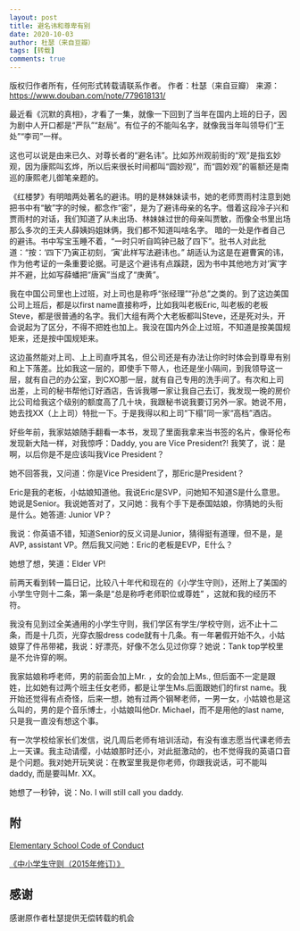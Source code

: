```yaml
---
layout: post
title: 避名讳和尊卑有别
date: 2020-10-03
author: 杜瑟（来自豆瓣）
tags: [转载]
comments: true
---
```


版权归作者所有，任何形式转载请联系作者。
作者：杜瑟（来自豆瓣）
来源：https://www.douban.com/note/779618131/

最近看《沉默的真相》，才看了一集，就像一下回到了当年在国内上班的日子，因为剧中人开口都是“严队”“赵局”。有位子的不能叫名字，就像我当年叫领导们“王处”“李司”一样。

这也可以说是由来已久、对尊长者的“避名讳”。比如苏州观前街的“观”是指玄妙观，因为康熙叫玄烨，所以后来很长时间都叫“圆妙观”，而“圆妙观”的匾额还是南巡的康熙老儿御笔亲题的。

《红楼梦》有明暗两处著名的避讳。明的是林妹妹读书，她的老师贾雨村注意到她把书中有“敏”字的时候，都念作“密”，是为了避讳母亲的名字。借着这段冷子兴和贾雨村的对话，我们知道了从未出场、林妹妹过世的母亲叫贾敏，而像全书里出场那么多次的王夫人薛姨妈姐妹俩，我们都不知道叫啥名字。
暗的一处是作者自己的避讳。书中写宝玉睡不着，“一时只听自鸣钟已敲了四下”。批书人对此批道：“按：‘四下’乃寅正初刻，‘寅’此样写法避讳也。” 胡适认为这是在避曹寅的讳，作为他考证的一条重要论据。可是这个避讳有点蹊跷，因为书中其他地方对‘寅’字并不避，比如写薛蟠把“唐寅”当成了“庚黄”。

我在中国公司里也上过班，对上司也是称呼“张经理”“孙总”之类的。到了这边美国公司上班后，都是以first name直接称呼，比如我叫老板Eric, 叫老板的老板Steve，都是很普通的名字。我们大组有两个大老板都叫Steve，还是死对头，开会说起为了区分，不得不把姓也加上。我没在国内外企上过班，不知道是按美国规矩来，还是按中国规矩来。

这边虽然能对上司、上上司直呼其名，但公司还是有办法让你时时体会到尊卑有别和上下落差。比如我这一层的，即使手下带人，也还是坐小隔间，到我领导这一层，就有自己的办公室，到CXO那一层，就有自己专用的洗手间了。有次和上司出差，上司的秘书帮他订好酒店，告诉我哪一家让我自己去订，我发现一晚的房价比公司给我这个级别的额度高了几十块，我跟秘书说我要订另外一家。她说不用，她去找XX（上上司）特批一下。于是我得以和上司“下榻”同一家“高档”酒店。

好些年前，我家姑娘随手翻看一本书，发现了里面我拿来当书签的名片，像哥伦布发现新大陆一样，对我惊呼：Daddy, you are Vice President?! 我笑了，说：是啊，以后你是不是应该叫我Vice President？

她不回答我，又问道：你是Vice President了，那Eric是President？

Eric是我的老板，小姑娘知道他。我说Eric是SVP，问她知不知道S是什么意思。她说是Senior。我说她答对了，又问她：我有个手下是泰国姑娘，你猜她的头衔是什么。她答道: Junior VP？

我说：你英语不错，知道Senior的反义词是Junior，猜得挺有道理，但不是，是AVP, assistant VP。然后我又问她：Eric的老板是EVP，E什么？

她想了想，笑道：Elder VP!

前两天看到转一篇日记，比较八十年代和现在的《小学生守则》，还附上了美国的小学生守则十二条，第一条是“总是称呼老师职位或尊姓” ，这就和我的经历不符。

我没有见到过全美通用的小学生守则，我们学区有学生/学校守则，远不止十二条，而是十几页，光穿衣服dress code就有十几条。有一年暑假开始不久，小姑娘穿了件吊带裙，我说：好漂亮，好像不怎么见过你穿？她说：Tank top学校里是不允许穿的啊。

我家姑娘称呼老师，男的前面会加上Mr. ，女的会加上Ms., 但后面不一定是跟姓，比如她有过两个班主任女老师，都是让学生Ms.后面跟她们的first name。我开始还觉得有点奇怪，后来一想，她有过两个钢琴老师，一男一女，小姑娘也是这么叫的，男的是个音乐博士，小姑娘叫他Dr. Michael，而不是用他的last name, 只是我一直没有想这个事。

有一次学校给家长们发信，说几周后老师有培训活动，有没有谁志愿当代课老师去上一天课。我主动请缨，小姑娘那时还小，对此挺激动的，也不觉得我的英语口音是个问题。我对她开玩笑说：在教室里我是你老师，你跟我说话，可不能叫daddy, 而是要叫Mr. XX。

她想了一秒钟，说：No. I will still call you daddy.

## 附
[Elementary School Code of Conduct](http://www.cv.riverview.wednet.edu/about/conduct/default.aspx)

[《中小学生守则（2015年修订）》](http://www.gov.cn/gongbao/content/2016/content_5033904.htm)

## 感谢

感谢原作者杜瑟提供无偿转载的机会

